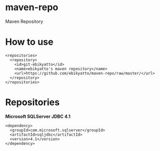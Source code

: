 # maven-repo
Maven Repository
# How to use
```
<repositories>
  <repository>
    <id>git-ebikyatto</id>
    <name>ebikyatto's maven repository</name>
    <url>https://github.com/ebikyatto/maven-repo/raw/master/</url>
  </repository>
</repositories>
```
# Repositories
**Microsoft SQLServer JDBC 4.1**
```
<dependency>
  <groupId>com.microsoft.sqlserver</groupId>
  <artifactId>sqljdbc</artifactId>
  <version>4.1</version>
</dependency>
```
